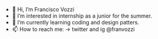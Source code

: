 - 👋 Hi, I’m Francisco Vozzi
- 👀 I’m interested in  internship as a junior for the summer.
- 🌱 I’m currently learning coding and design patters.
- 📫 How to reach me: -> twitter and ig @franvozzi

<!---
franvozzi/franvozzi is a ✨ special ✨ repository because its `README.md` (this file) appears on your GitHub profile.
You can click the Preview link to take a look at your changes.
--->
